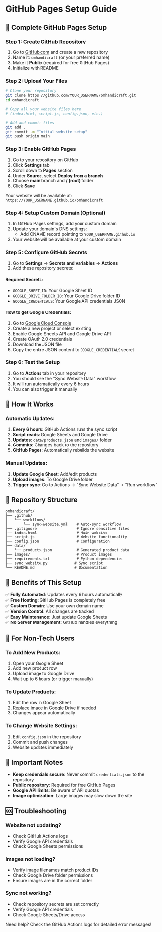# GitHub Pages Setup Guide

## 🚀 Complete GitHub Pages Setup

### Step 1: Create GitHub Repository

1. Go to [GitHub.com](https://github.com) and create a new repository
2. Name it: `omhandicraft` (or your preferred name)
3. Make it **Public** (required for free GitHub Pages)
4. Initialize with README

### Step 2: Upload Your Files

```bash
# Clone your repository
git clone https://github.com/YOUR_USERNAME/omhandicraft.git
cd omhandicraft

# Copy all your website files here
# (index.html, script.js, config.json, etc.)

# Add and commit files
git add .
git commit -m "Initial website setup"
git push origin main
```

### Step 3: Enable GitHub Pages

1. Go to your repository on GitHub
2. Click **Settings** tab
3. Scroll down to **Pages** section
4. Under **Source**, select **Deploy from a branch**
5. Choose **main** branch and **/ (root)** folder
6. Click **Save**

Your website will be available at:
`https://YOUR_USERNAME.github.io/omhandicraft`

### Step 4: Setup Custom Domain (Optional)

1. In GitHub Pages settings, add your custom domain
2. Update your domain's DNS settings:
   - Add CNAME record pointing to `YOUR_USERNAME.github.io`
3. Your website will be available at your custom domain

### Step 5: Configure GitHub Secrets

1. Go to **Settings** → **Secrets and variables** → **Actions**
2. Add these repository secrets:

#### Required Secrets:
- `GOOGLE_SHEET_ID`: Your Google Sheet ID
- `GOOGLE_DRIVE_FOLDER_ID`: Your Google Drive folder ID  
- `GOOGLE_CREDENTIALS`: Your Google API credentials JSON

#### How to get Google Credentials:
1. Go to [Google Cloud Console](https://console.cloud.google.com/)
2. Create a new project or select existing
3. Enable Google Sheets API and Google Drive API
4. Create OAuth 2.0 credentials
5. Download the JSON file
6. Copy the entire JSON content to `GOOGLE_CREDENTIALS` secret

### Step 6: Test the Setup

1. Go to **Actions** tab in your repository
2. You should see the "Sync Website Data" workflow
3. It will run automatically every 6 hours
4. You can also trigger it manually

## 🔄 How It Works

### Automatic Updates:
1. **Every 6 hours**: GitHub Actions runs the sync script
2. **Script reads**: Google Sheets and Google Drive
3. **Updates**: `data/products.json` and `images/` folder
4. **Commits**: Changes back to the repository
5. **GitHub Pages**: Automatically rebuilds the website

### Manual Updates:
1. **Update Google Sheet**: Add/edit products
2. **Upload images**: To Google Drive folder
3. **Trigger sync**: Go to Actions → "Sync Website Data" → "Run workflow"

## 📁 Repository Structure

```
omhandicraft/
├── .github/
│   └── workflows/
│       └── sync-website.yml    # Auto-sync workflow
├── .gitignore                  # Ignore sensitive files
├── index.html                  # Main website
├── script.js                   # Website functionality
├── config.json                 # Configuration
├── data/
│   └── products.json           # Generated product data
├── images/                     # Product images
├── requirements.txt            # Python dependencies
├── sync_website.py            # Sync script
└── README.md                  # Documentation
```

## 🎯 Benefits of This Setup

✅ **Fully Automated**: Updates every 6 hours automatically  
✅ **Free Hosting**: GitHub Pages is completely free  
✅ **Custom Domain**: Use your own domain name  
✅ **Version Control**: All changes are tracked  
✅ **Easy Maintenance**: Just update Google Sheets  
✅ **No Server Management**: GitHub handles everything  

## 🔧 For Non-Tech Users

### To Add New Products:
1. Open your Google Sheet
2. Add new product row
3. Upload image to Google Drive
4. Wait up to 6 hours (or trigger manually)

### To Update Products:
1. Edit the row in Google Sheet
2. Replace image in Google Drive if needed
3. Changes appear automatically

### To Change Website Settings:
1. Edit `config.json` in the repository
2. Commit and push changes
3. Website updates immediately

## 🚨 Important Notes

- **Keep credentials secure**: Never commit `credentials.json` to the repository
- **Public repository**: Required for free GitHub Pages
- **Google API limits**: Be aware of API quotas
- **Image optimization**: Large images may slow down the site

## 🆘 Troubleshooting

### Website not updating?
- Check GitHub Actions logs
- Verify Google API credentials
- Check Google Sheets permissions

### Images not loading?
- Verify image filenames match product IDs
- Check Google Drive folder permissions
- Ensure images are in the correct folder

### Sync not working?
- Check repository secrets are set correctly
- Verify Google API credentials
- Check Google Sheets/Drive access

Need help? Check the GitHub Actions logs for detailed error messages!

